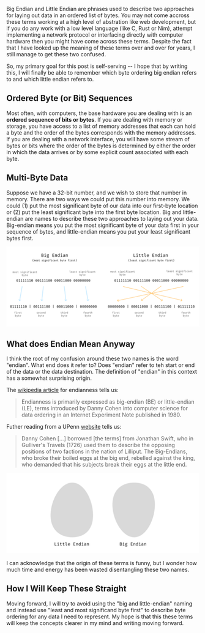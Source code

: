 Big Endian and Little Endian are phrases used to describe two approaches for laying out data in an ordered list of bytes. You may not come accross these terms working at a high level of abstration like web development, but if you do any work with a low level language (like C, Rust or Nim), attempt implementing a network protocol or interfacing directly with computer hardware then you might have come across these terms. Despite the fact that I have looked up the meaning of these terms over and over for years, I still manage to get these two confused.

So, my primary goal for this post is self-serving -- I hope that by writing this, I will finally be able to remember which byte ordering big endian refers to and which little endian refers to.

## Ordered Byte (or Bit) Sequences
Most often, with computers, the base hardware you are dealing with is an **ordered sequence of bits or bytes**. If you are dealing with memory or storage, you have access to a list of memory addresses that each can hold a byte and the order of the bytes corresponds with the memory addresses. If you are dealing with a network interface, you will have some stream of bytes or bits where the order of the bytes is determined by either the order in which the data arrives or by some explicit count associated with each byte.

## Multi-Byte Data
Suppose we have a 32-bit number, and we wish to store that number in memory. There are two ways we could put this number into memory. We could (1) put the most significant byte of our data into our first-byte location or (2) put the least significant byte into the first byte location. Big and little-endian are names to describe these two approaches to laying out your data. Big-endian means you put the most significant byte of your data first in your sequence of bytes, and little-endian means you put your least significant bytes first.

![An image showing encoding a 32 bit number using bit and little endian ordering](image1.png)


## What does Endian Mean Anyway
I think the root of my confusion around these two names is the word "endian". What end does it refer to? Does "endian" refer to teh start or end of the data or the data destination. The definition of "endian" in this context has a somewhat surprising origin.

The [wikipedia article](https://en.wikipedia.org/wiki/Endianness) for endianness tells us:

> Endianness is primarily expressed as big-endian (BE) or little-endian (LE), terms introduced by Danny Cohen into computer science for data ordering in an Internet Experiment Note published in 1980.

Futher reading from a UPenn [website](https://www.ling.upenn.edu/courses/Spring_2003/ling538/Lecnotes/ADfn1.htm) tells us:

> Danny Cohen \[...\] borrowed \[the terms\] from Jonathan Swift, who in Gulliver's Travels (1726) used them to describe the opposing positions of two factions in the nation of Lilliput. The Big-Endians, who broke their boiled eggs at the big end, rebelled against the king, who demanded that his subjects break their eggs at the little end.

![An image showing to endian eggs oriented in the big and little endian fassion](image2.png)

I can acknowledge that the origin of these terms is funny, but I wonder how much time and energy has been wasted disentangling these two names.

## How I Will Keep These Straight
Moving forward, I will try to avoid using the "big and little-endian" naming and instead use "least and most significand byte first" to describe byte ordering for any data I need to represent. My hope is that this these terms will keep the concepts clearer in my mind and writing moving forward.
